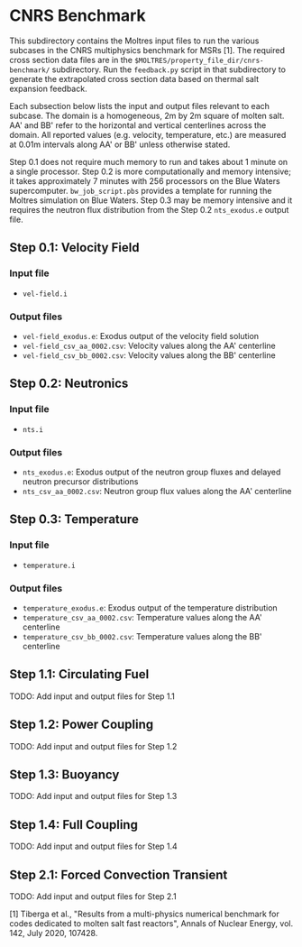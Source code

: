 # CNRS Benchmark

This subdirectory contains the Moltres input files to run the various subcases
in the CNRS multiphysics benchmark for MSRs [1]. The required cross section
data files are in the ```$MOLTRES/property_file_dir/cnrs-benchmark/```
subdirectory. Run the ```feedback.py``` script in that subdirectory to generate
the extrapolated cross section data based on thermal salt expansion feedback.

Each subsection below lists the input and output files relevant to each
subcase. The domain is a homogeneous, 2m by 2m square of molten salt. AA' and
BB' refer to the horizontal and vertical centerlines across the domain. All
reported values (e.g. velocity, temperature, etc.) are measured at 0.01m
intervals along AA' or BB' unless otherwise stated.

Step 0.1 does not require much memory to run and takes about 1 minute on a
single processor. Step 0.2 is more computationally and memory intensive; it
takes approximately 7 minutes with 256 processors on the Blue Waters
supercomputer. ```bw_job_script.pbs``` provides a template for running the
Moltres simulation on Blue Waters. Step 0.3 may be memory intensive and it
requires the neutron flux distribution from the Step 0.2 ```nts_exodus.e```
output file.

## Step 0.1: Velocity Field

### Input file

- ```vel-field.i```

### Output files

- ```vel-field_exodus.e```: Exodus output of the velocity field solution
- ```vel-field_csv_aa_0002.csv```: Velocity values along the AA' centerline
- ```vel-field_csv_bb_0002.csv```: Velocity values along the BB' centerline

## Step 0.2: Neutronics

### Input file

- ```nts.i```

### Output files

- ```nts_exodus.e```: Exodus output of the neutron group fluxes and delayed
neutron precursor distributions
- ```nts_csv_aa_0002.csv```: Neutron group flux values along the AA'
centerline

## Step 0.3: Temperature

### Input file

- ```temperature.i```

### Output files

- ```temperature_exodus.e```: Exodus output of the temperature distribution
- ```temperature_csv_aa_0002.csv```: Temperature values along the AA'
centerline
- ```temperature_csv_bb_0002.csv```: Temperature values along the BB'
centerline

## Step 1.1: Circulating Fuel

TODO: Add input and output files for Step 1.1

## Step 1.2: Power Coupling

TODO: Add input and output files for Step 1.2

## Step 1.3: Buoyancy

TODO: Add input and output files for Step 1.3

## Step 1.4: Full Coupling

TODO: Add input and output files for Step 1.4

## Step 2.1: Forced Convection Transient

TODO: Add input and output files for Step 2.1

[1] Tiberga et al., "Results from a multi-physics numerical benchmark for codes
dedicated to molten salt fast reactors", Annals of Nuclear Energy, vol. 142,
July 2020, 107428.
